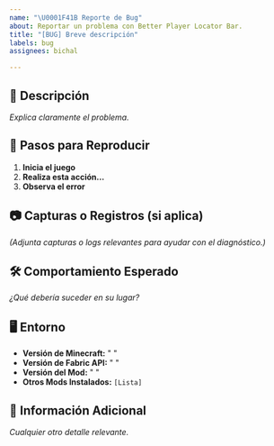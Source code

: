 ```yaml
---
name: "\U0001F41B Reporte de Bug"
about: Reportar un problema con Better Player Locator Bar.
title: "[BUG] Breve descripción"
labels: bug
assignees: bichal

---
```


## 📝 Descripción  
_Explica claramente el problema._

## 📌 Pasos para Reproducir  
1. **Inicia el juego**  
2. **Realiza esta acción...**  
3. **Observa el error**  

## 📷 Capturas o Registros (si aplica)  
_(Adjunta capturas o logs relevantes para ayudar con el diagnóstico.)_

## 🛠 Comportamiento Esperado  
_¿Qué debería suceder en su lugar?_

## 🖥 Entorno  
- **Versión de Minecraft:** " " 
- **Versión de Fabric API:** " "
- **Versión del Mod:** " "
- **Otros Mods Instalados:** `[Lista]`  

## 📌 Información Adicional  
_Cualquier otro detalle relevante._
